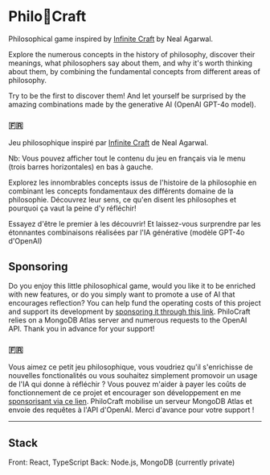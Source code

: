 # Philo🧩Craft

Philosophical game inspired by [Infinite Craft](https://neal.fun/infinite-craft/) by Neal Agarwal.

Explore the numerous concepts in the history of philosophy, discover their meanings, what philosophers say about them, and why it's worth thinking about them, by combining the fundamental concepts from different areas of philosophy.

Try to be the first to discover them! And let yourself be surprised by the amazing combinations made by the generative AI (OpenAI GPT-4o model).

### 🇫🇷
Jeu philosophique inspiré par [Infinite Craft](https://neal.fun/infinite-craft/) de Neal Agarwal.

Nb: Vous pouvez afficher tout le contenu du jeu en français via le menu (trois barres horizontales) en bas à gauche.

Explorez les innombrables concepts issus de l'histoire de la philosophie en combinant les concepts fondamentaux des différents domaine de la philosophie. Découvrez leur sens, ce qu'en disent les philosophes et pourquoi ça vaut la peine d'y réfléchir!

Essayez d'être le premier à les découvrir! Et laissez-vous surprendre par les étonnantes combinaisons réalisées par l'IA générative (modèle GPT-4o d'OpenAI)

## Sponsoring
Do you enjoy this little philosophical game, would you like it to be enriched with new features, or do you simply want to promote a use of AI that encourages reflection? You can help fund the operating costs of this project and support its development by [sponsoring it through this link](https://github.com/sponsors/fbgallet). PhiloCraft relies on a MongoDB Atlas server and numerous requests to the OpenAI API. Thank you in advance for your support!

### 🇫🇷
Vous aimez ce petit jeu philosophique, vous voudriez qu'il s'enrichisse de nouvelles fonctionalités ou vous souhaitez simplement promovoir un usage de l'IA qui donne à réfléchir ? Vous pouvez m'aider à payer les coûts de fonctionnement de ce projet et encourager son développement en me [sponsorisant via ce lien](https://github.com/sponsors/fbgallet). PhiloCraft mobilise un serveur MongoDB Atlas et envoie des requêtes à l'API d'OpenAI. Merci d'avance pour votre support !

---

## Stack
Front: React, TypeScript
Back: Node.js, MongoDB (currently private)
